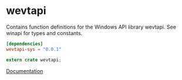 # wevtapi #
Contains function definitions for the Windows API library wevtapi. See winapi for types and constants.

```toml
[dependencies]
wevtapi-sys = "0.0.1"
```

```rust
extern crate wevtapi;
```

[Documentation](https://retep998.github.io/doc/winapi/wevtapi/)
